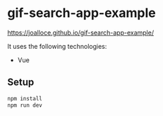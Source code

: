 # gif-search-app-example

https://joalloce.github.io/gif-search-app-example/

It uses the following technologies:

- Vue

## Setup

```sh
npm install
npm run dev
```
